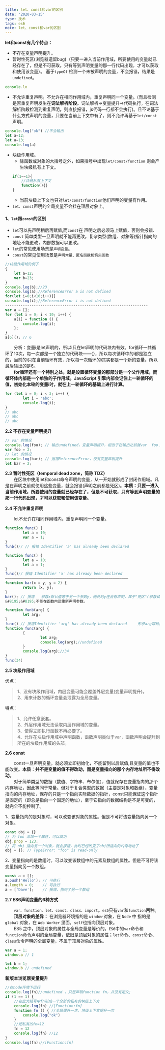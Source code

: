 ```yaml
---
title: let、const和var的区别
date: '2020-03-15'
type: 技术
tags: es6
note: let、const和var的区别
---
```


**let和const有几个特点：**  
+ 不存在变量声明提升。    
+ 暂时性死区(浏览器遗留bug)（只要一进入当前作用域，所要使用的变量就已经存在了，但是不可获取，只有等到声明变量的那一行代码出现，才可以获取和使用该变量）。 基于`typeOf` 检测一个未被声明的变量，不会报错，结果是 `undefined`。
```js
console.lo
```   
+ 不允许重复声明。不允许在相同作用域内，重复声明同一个变量。(而且检测是否重复声明发生在**词法解析阶段**。词法解析=>变量提升=>代码执行，在词法解析阶段检测到重复声明，则直接报错，js代码一行都不会执行)。且不论基于什么方式声明的变量，只要在当前上下文中有了，则不允许再基于`let/const`声明。 
```js
console.log("ok") //不会输出
let a=12;
let a=13;
console.log(a)
``` 
+ 块级作用域。
	+ 除函数或对象的大括号之外，如果括号中出现`let/const/function` 则会产生块级私有上下文。
	```js
	if(1==1){
		//块级私有上下文
		function(){}
	}
	```
	+ 当前块级上下文也只对`let/const/function`他们声明的变量有作用。
+ `let、const`声明的全局变量不会挂在顶层对象上。

#### 1、**`let`跟`const`的区别**
+ `let`可以先声明稍后再赋值,而`const`在 声明之后必须马上赋值，否则会报错.
+ `const` 简单类型一旦声明就不能再更改，复杂类型(数组、对象等)指针指向的地址不能更改，内部数据可以更改。
+ `let`的常见使用场景是`声明变量`。
+ `const`的常见使用场景是`声明常量、匿名函数和箭头函数`
```js   
//块级作用域的例子
{
    let a=12;
    var b=23;
}
console.log(b);//23
console.log(a);//ReferenceError a is not defined
for(let i=0;i<10;i++){}
console.log(i);//ReferenceError i is not defined
-----------------------------------------------------------------
var a = [];
for (let i = 0; i < 10; i++) {
    a[i] = function () {
        console.log(i);
    };
}
a[6](); // 6
```
&#8195;&#8195;分析：变量i是let声明的，所以i只在let声明的代码块内有效。for循环一共循环了10次，每一次都是一个独立的代码块——{}，所以每次循环中的i都是独立的，当前的i只在当前循环有效，所以每一次循环的i其实都是一个新的变量，所以最后输出的是6。     
**&#8195;&#8195;for循环还有一个特别之处，就是设置循环变量的那部分是一个父作用域，而循环体内部是一个单独的子作用域。JavaScript 引擎内部会记住上一轮循环的值，初始化本轮的变量i时，就在上一轮循环的基础上进行计算。**
```js       
for (let i = 0; i < 3; i++) {
        let i = 'abc';
        console.log(i);
}
// abc
// abc
// abc
```
**2.2 不存在变量声明提升**
```js      
// var 的情况
console.log(foo); // 输出undefined，变量声明提升，相当于在输出之前就var  foo；
var foo = 2;
// let 的情况
console.log(bar); // 报错ReferenceError，没有变量声明提升
let bar = 2;
```
**2.3 暂时性死区（temporal dead zone，简称 TDZ）**  
&#8195;&#8195;在区块中使用let和const命令声明的变量，从一开始就形成了封闭作用域。凡是在声明之前就使用这些变量，就会报错(声明之前都是死区)。**本质：只要一进入当前作用域，所要使用的变量就已经存在了，但是不可获取，只有等到声明变量的那一行代码出现，才可以获取和使用该变量。**  

**2.4 不允许重复声明**

&#8195;&#8195;let不允许在相同作用域内，重复声明同一个变量。
```js        
function func() {
        let a = 10;
        var a = 1;
}
funb()// // 报错 Identifier 'a' has already been declared

function func() {
        let a = 10;
        let a = 1;
}
func()// 报错 Identifier 'a' has already been declared
————————————————————————————————————————————————————————
function bar(x = y, y = 2) {
        return [x, y];
}
bar(); // 报错   参数x默认值等于另一个参数y，而此时y还没有声明，属于"死区"(参数读取从左至右)。
&#8195;&#8195;不能在函数内部重新声明参数。

function funb(arg) {
        let arg;
}
func() // 报错Identifier 'arg' has already been declared     形参arg跟局部变量arg在同一个{}内，所以报错
function func(arg) {
        {
                let arg;
                console.log(arg);//undefined
        }
        console.log(arg);//34
}
func(34)
```
**2.5 块级作用域**  

优点：
>1、没有块级作用域，内层变量可能会覆盖外层变量(变量声明提升)。    
>2、用来计数的循环变量会泄露为全局变量。    

特点：
>1、允许任意嵌套。  
2、外层作用域无法读取内层作用域的变量。    
3、使得立即执行函数不再必要了。    
4、允许在块级作用域中声明函数，函数声明类似于var，函数声明会提升到所在的块级作用域的头部。

**2.6 const**  

&#8195;&#8195;const一旦声明变量，就必须立即初始化，不能留到以后赋值,且变量的值也不能改变。**本质：并不是变量的值不得改动，而是变量指向的那个内存地址所不得改动。**    
&#8195;&#8195;对于简单类型的数据（数值、字符串、布尔值），值就保存在变量指向的那个内存地址，因此等同于常量。但对于复合类型的数据（主要是对象和数组），变量指向的内存地址，保存的只是一个指向实际数据的指针，const只能保证这个指针是固定的（即总是指向一个固定的地址），至于它指向的数据结构是不是可变的，就完全不能控制了。

1、变量指向的是对象时，可以改变该对象的属性。但是不可将该变量指向另一个对象。
```js 
const obj = {}
// 为 foo 添加一个属性，可以成功
obj.prop = 123;
// 将 obj 指向另一个对象，就会报错，此时已经改变了obj所指向的内存地址了
obj = {}; // TypeError: "foo" is read-only
```  
2、变量指向的是数组时，可以改变该数组中的元素及数组的属性。但是不可将该变量指向另一个数组。
```js
const a = [];
a.push('Hello'); // 可执行
a.length = 0;    // 可执行
a = ['Dave'];    // 报错，指向了另一个数组
```     
**2.7	ES6声明变量的6种方式**

&#8195;&#8195;`var、function、let、const、class、import`。`es5`只有`var`和`function`两种。  
&#8195;&#8195;**顶层对象的差异：** 在浏览器环境指的是 `window` 对象，在 `Node` 中 指的是 `global` 对象，在 `Web Worker` 里面，`self`也指向顶层对象。   
&#8195;&#8195;ES5 之中，顶层对象的属性与全局变量是等价的。`ES6`中的`var`命令和`function`命令声明的全局变量，依旧是顶层对象的属性；`let`命令、`const`命令、`class`命令声明的全局变量，不属于顶层对象的属性。
```js       
var a = 1;
window.a // 1

let b = 1;
window.b // undefined
```
**新版本浏览器变量提升**
```js
//在node环境下运行
console.log(fn)//undefined ，只是声明function fn，并没有定义;
if (1 == 1) {
	//在此大括号中fn形成一个全新的私有的块级上下文
    console.log(fn) //[Function:fn]
    function fn () { //全局提升一次，块级上下文提升一次
        console.log("ok")
	}
	//把私有的fn=12
    fn = 12
    console.log(fn) //12
}
console.log(fn);//[Function:fn]
```
